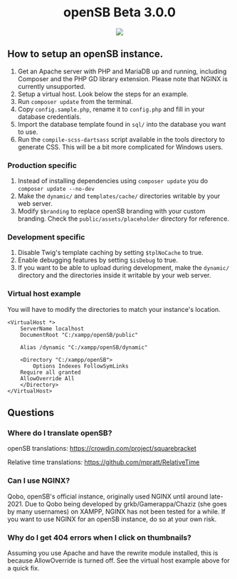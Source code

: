 <h1 align="center">openSB Beta 3.0.0</h1>
<p align="center">
<img src="https://user-images.githubusercontent.com/45898787/202602835-5e178385-4fee-4b31-9c25-7337e242a748.png">
</p>

## How to setup an openSB instance.
1. Get an Apache server with PHP and MariaDB up and running, including Composer and the PHP GD library extension. Please note that NGINX is currently unsupported.
1. Setup a virtual host. Look below the steps for an example.
1. Run `composer update` from the terminal.
1. Copy `config.sample.php`, rename it to `config.php` and fill in your database credentials.
1. Import the database template found in `sql/` into the database you want to use.
1. Run the `compile-scss-dartsass` script available in the tools directory to generate CSS. This will be a bit more complicated for Windows users.

### Production specific

1. Instead of installing dependencies using `composer update` you do `composer update --no-dev`
1. Make the `dynamic/` and `templates/cache/` directories writable by your web server.
1. Modify `$branding` to replace openSB branding with your custom branding. Check the `public/assets/placeholder` directory for reference.

### Development specific

1. Disable Twig's template caching by setting `$tplNoCache` to true.
1. Enable debugging features by setting `$isDebug` to true.
1. If you want to be able to upload during development, make the `dynamic/` directory and the directories inside it writable by your web server.

### Virtual host example
You will have to modify the directories to match your instance's location.
```
<VirtualHost *> 
    ServerName localhost
    DocumentRoot "C:/xampp/openSB/public"

    Alias /dynamic "C:/xampp/openSB/dynamic"

    <Directory "C:/xampp/openSB">
        Options Indexes FollowSymLinks
	Require all granted
	AllowOverride All
    </Directory>
</VirtualHost>
```

## Questions

### Where do I translate openSB?

openSB translations: https://crowdin.com/project/squarebracket

Relative time translations: https://github.com/mpratt/RelativeTime

### Can I use NGINX?

Qobo, openSB's official instance, originally used NGINX until around late-2021. Due to Qobo being developed by grkb/Gamerappa/Chaziz (she goes by many usernames) on XAMPP, NGINX has not been tested for a while. If you want to use NGINX for an openSB instance, do so at your own risk.

### Why do I get 404 errors when I click on thumbnails?

Assuming you use Apache and have the rewrite module installed, this is because AllowOverride is turned off. See the virtual host example above for a quick fix.
